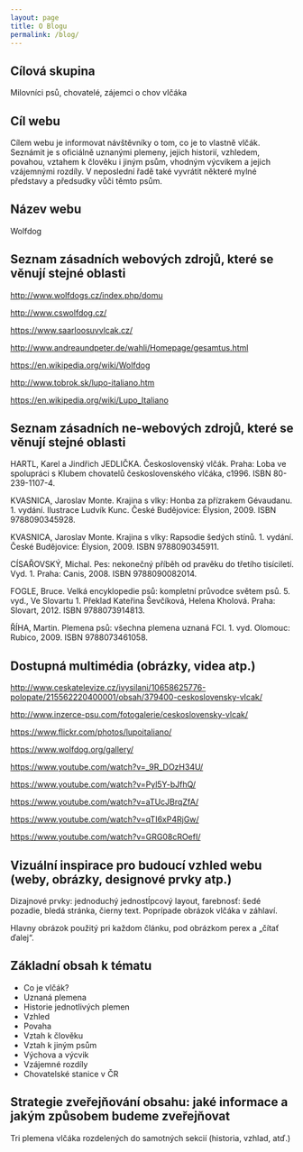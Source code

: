 ```yaml
---
layout: page
title: O Blogu
permalink: /blog/
---
```


## Cílová skupina
Milovníci psů, chovatelé, zájemci o chov vlčáka

## Cíl webu
Cílem webu je informovat návštěvníky o tom, co je to vlastně vlčák. Seznámit je s oficiálně uznanými plemeny, jejich historií, vzhledem, povahou, vztahem k člověku i jiným psům, vhodným výcvikem a jejich vzájemnými rozdíly. V neposlední řadě také vyvrátit některé mylné představy a předsudky vůči těmto psům. 

## Název webu
Wolfdog

## Seznam zásadních webových zdrojů, které se věnují stejné oblasti
<http://www.wolfdogs.cz/index.php/domu>

<http://www.cswolfdog.cz/>

<https://www.saarloosuvvlcak.cz/>

<http://www.andreaundpeter.de/wahli/Homepage/gesamtus.html>

<https://en.wikipedia.org/wiki/Wolfdog>

<http://www.tobrok.sk/lupo-italiano.htm>

<https://en.wikipedia.org/wiki/Lupo_Italiano>

## Seznam zásadních ne-webových zdrojů, které se věnují stejné oblasti

HARTL, Karel a Jindřich JEDLIČKA. Československý vlčák. Praha: Loba ve spolupráci s Klubem chovatelů československého vlčáka, c1996. ISBN 80-239-1107-4.

KVASNICA, Jaroslav Monte. Krajina s vlky: Honba za přízrakem Gévaudanu. 1. vydání. Ilustrace Ludvík Kunc. České Budějovice: Élysion, 2009. ISBN 9788090345928.

KVASNICA, Jaroslav Monte. Krajina s vlky: Rapsodie šedých stínů. 1. vydání. České Budějovice: Élysion, 2009. ISBN 9788090345911.

CÍSAŘOVSKÝ, Michal. Pes: nekonečný příběh od pravěku do třetího tisíciletí. Vyd. 1. Praha: Canis, 2008. ISBN 9788090082014.

FOGLE, Bruce. Velká encyklopedie psů: kompletní průvodce světem psů. 5. vyd., Ve Slovartu 1. Překlad Kateřina Ševčíková, Helena Kholová. Praha: Slovart, 2012. ISBN 9788073914813.

ŘÍHA, Martin. Plemena psů: všechna plemena uznaná FCI. 1. vyd. Olomouc: Rubico, 2009. ISBN 9788073461058.

## Dostupná multimédia (obrázky, videa atp.)
<http://www.ceskatelevize.cz/ivysilani/10658625776-polopate/215562220400001/obsah/379400-ceskoslovensky-vlcak/>

<http://www.inzerce-psu.com/fotogalerie/ceskoslovensky-vlcak/>

<https://www.flickr.com/photos/lupoitaliano/>

<https://www.wolfdog.org/gallery/>

<https://www.youtube.com/watch?v=_9R_DOzH34U/>

<https://www.youtube.com/watch?v=Pyl5Y-bJfhQ/>

<https://www.youtube.com/watch?v=aTUcJBrqZfA/>

<https://www.youtube.com/watch?v=qTI6xP4RjGw/>

<https://www.youtube.com/watch?v=GRG08cROefI/>

## Vizuální inspirace pro budoucí vzhled webu (weby, obrázky, designové prvky atp.)

Dizajnové prvky: jednoduchý jednostĺpcový layout, farebnosť: šedé pozadie, bledá stránka, čierny text. Poprípade obrázok vlčáka v záhlaví.

Hlavny obrázok použitý pri každom článku, pod obrázkom perex a „čítať ďalej“.

## Základní obsah k tématu

* Co je vlčák?
* Uznaná plemena
* Historie jednotlivých plemen
* Vzhled
* Povaha
* Vztah k člověku
* Vztah k jiným psům
* Výchova a výcvik
* Vzájemné rozdíly
* Chovatelské stanice v ČR

## Strategie zveřejňování obsahu: jaké informace a jakým způsobem budeme zveřejňovat

Tri plemena vlčáka rozdelených do samotných sekcií (historia, vzhlad, atď.)
